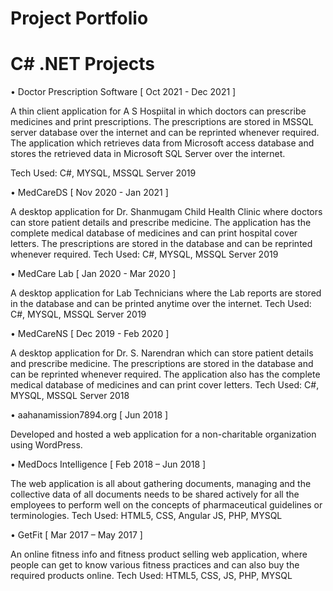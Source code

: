 # Project Portfolio

# C# .NET Projects
•	Doctor Prescription Software [ Oct 2021 - Dec 2021 ]

A thin client application for A S Hospiital in which doctors can prescribe medicines and print prescriptions. The prescriptions are stored in MSSQL server database over the internet and can be reprinted whenever required. The application which retrieves data from Microsoft access database and stores the retrieved data in Microsoft SQL Server over the internet.

Tech Used: C#, MYSQL, MSSQL Server 2019

•	MedCareDS [ Nov 2020 - Jan 2021 ] 

A desktop application for Dr. Shanmugam Child Health Clinic where doctors can store patient details and prescribe medicine. The application has the complete medical database of medicines and can print hospital cover letters. The prescriptions are stored in the database and can be reprinted whenever required.
Tech Used: C#, MYSQL, MSSQL Server 2019

•	MedCare Lab [ Jan 2020 - Mar 2020 ]

A desktop application for Lab Technicians where the Lab reports are stored in the database and can be printed anytime over the internet.
Tech Used: C#, MYSQL, MSSQL Server 2019

•	MedCareNS [ Dec 2019 - Feb 2020 ]

A desktop application for Dr. S. Narendran which can store patient details and prescribe medicine. The prescriptions are stored in the database and can be reprinted whenever required. The application also has the complete medical database of medicines and can print cover letters.
Tech Used: C#, MYSQL, MSSQL Server 2018

•	aahanamission7894.org [ Jun 2018 ]

Developed and hosted a web application for a non-charitable organization using WordPress.

•	MedDocs Intelligence [ Feb 2018 – Jun 2018 ]

The web application is all about gathering documents, managing and the collective data of all documents needs to be shared actively for all the employees to perform well on the concepts of pharmaceutical guidelines or terminologies.
Tech Used: HTML5, CSS, Angular JS, PHP, MYSQL

•	GetFit [ Mar 2017 – May 2017 ]

An online fitness info and fitness product selling web application, where people can get to know various fitness practices and can also buy the required products online.
Tech Used: HTML5, CSS, JS, PHP, MYSQL


